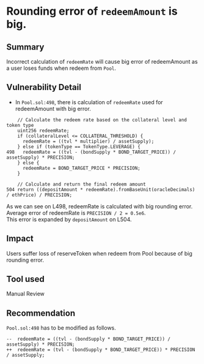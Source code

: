 # Rounding error of `redeemAmount` is big.
## Summary
Incorrect calculation of `redeemRate` will cause big error of redeemAmount as a user loses funds when redeem from `Pool`. 

## Vulnerability Detail
- In `Pool.sol:498`, there is calculation of `redeemRate` used for redeemAmount with big error.
```solidity
    // Calculate the redeem rate based on the collateral level and token type
    uint256 redeemRate;
    if (collateralLevel <= COLLATERAL_THRESHOLD) {
      redeemRate = ((tvl * multiplier) / assetSupply);
    } else if (tokenType == TokenType.LEVERAGE) {
498   redeemRate = ((tvl - (bondSupply * BOND_TARGET_PRICE)) / assetSupply) * PRECISION;
    } else {
      redeemRate = BOND_TARGET_PRICE * PRECISION;
    }
    
    // Calculate and return the final redeem amount
504 return ((depositAmount * redeemRate).fromBaseUnit(oracleDecimals) / ethPrice) / PRECISION;
```
As we can see on L498, redeemRate is calculated with big rounding error. Average error of redeemRate is `PRECISION / 2 = 0.5e6`.   
This error is expanded by `depositAmount` on L504.


## Impact
Users suffer loss of reserveToken when redeem from Pool because of big rounding error.

## Tool used
Manual Review

## Recommendation
`Pool.sol:498` has to be modified as follows.
```solidity
--  redeemRate = ((tvl - (bondSupply * BOND_TARGET_PRICE)) / assetSupply) * PRECISION;
++  redeemRate = (tvl - (bondSupply * BOND_TARGET_PRICE)) * PRECISION / assetSupply;
``` 